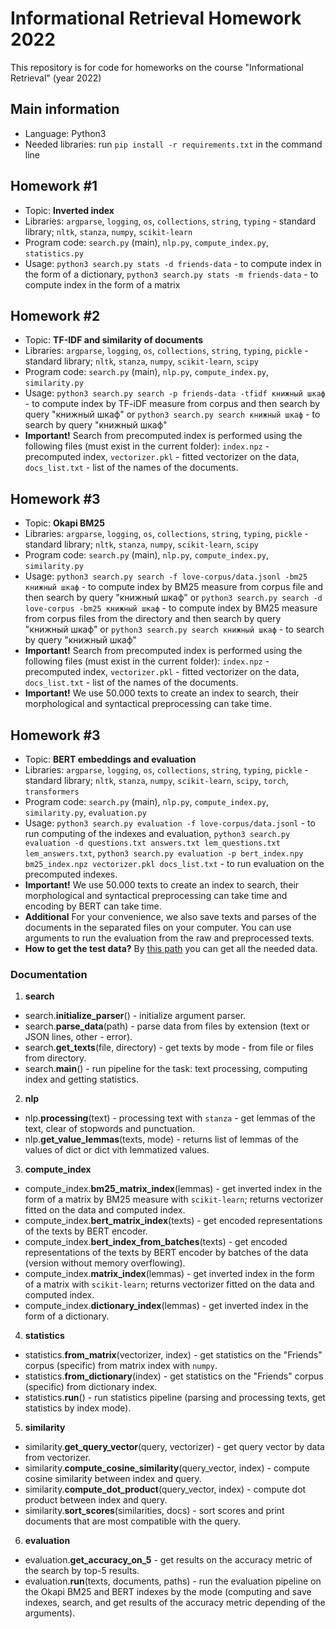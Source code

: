 # Informational Retrieval Homework 2022
This repository is for code for homeworks on the course "Informational Retrieval" (year 2022)

## Main information
* Language: Python3
* Needed libraries: run `pip install -r requirements.txt` in the command line

## Homework #1
* Topic: **Inverted index**
* Libraries: `argparse`, `logging`, `os`, `collections`, `string`, `typing` - standard library; `nltk`, `stanza`, `numpy`, `scikit-learn`
* Program code: `search.py` (main), `nlp.py`, `compute_index.py`, `statistics.py`
* Usage: `python3 search.py stats -d friends-data` - to compute index in the form of a dictionary, `python3 search.py stats -m friends-data` - to compute index in the form of a matrix

## Homework #2
* Topic: **TF-IDF and similarity of documents**
* Libraries: `argparse`, `logging`, `os`, `collections`, `string`, `typing`, `pickle` - standard library; `nltk`, `stanza`, `numpy`, `scikit-learn`, `scipy`
* Program code: `search.py` (main), `nlp.py`, `compute_index.py`, `similarity.py`
* Usage: `python3 search.py search -p friends-data -tfidf книжный шкаф` - to compute index by TF-iDF measure from corpus and then search by query "книжный шкаф" or `python3 search.py search книжный шкаф` - to search by query "книжный шкаф"
* **Important!** Search from precomputed index is performed using the following files (must exist in the current folder): `index.npz` - precomputed index, `vectorizer.pkl` - fitted vectorizer on the data, `docs_list.txt` - list of the names of the documents.

## Homework #3
* Topic: **Okapi BM25**
* Libraries: `argparse`, `logging`, `os`, `collections`, `string`, `typing`, `pickle` - standard library; `nltk`, `stanza`, `numpy`, `scikit-learn`, `scipy`
* Program code: `search.py` (main), `nlp.py`, `compute_index.py`, `similarity.py`
* Usage: `python3 search.py search -f love-corpus/data.jsonl -bm25 книжный шкаф` - to compute index by BM25 measure from corpus file and then search by query "книжный шкаф" or `python3 search.py search -d love-corpus -bm25 книжный шкаф` - to compute index by BM25 measure from corpus files from the directory and then search by query "книжный шкаф" or `python3 search.py search книжный шкаф` - to search by query "книжный шкаф"
* **Important!** Search from precomputed index is performed using the following files (must exist in the current folder): `index.npz` - precomputed index, `vectorizer.pkl` - fitted vectorizer on the data, `docs_list.txt` - list of the names of the documents.
* **Important!** We use 50.000 texts to create an index to search, their morphological and syntactical preprocessing can take time.

## Homework #3
* Topic: **BERT embeddings and evaluation**
* Libraries: `argparse`, `logging`, `os`, `collections`, `string`, `typing`, `pickle` - standard library; `nltk`, `stanza`, `numpy`, `scikit-learn`, `scipy`, `torch`, `transformers`
* Program code: `search.py` (main), `nlp.py`, `compute_index.py`, `similarity.py`, `evaluation.py`
* Usage: `python3 search.py evaluation -f love-corpus/data.jsonl` - to run computing of the indexes and evaluation, `python3 search.py evaluation -d questions.txt answers.txt lem_questions.txt lem_answers.txt`, `python3 search.py evaluation -p bert_index.npy bm25_index.npz vectorizer.pkl docs_list.txt` - to run evaluation on the precomputed indexes.
* **Important!** We use 50.000 texts to create an index to search, their morphological and syntactical preprocessing can take time and encoding by BERT can take time.
* **Additional** For your convenience, we also save texts and parses of the documents in the separated files on your computer. You can use arguments to run the evaluation from the raw and preprocessed texts.
* **How to get the test data?** By [this path](https://drive.google.com/drive/folders/1cMjROa4YyDQbYJEFZDAMyB5FqtW6-Cnb?usp=sharing) you can get all the needed data.

### Documentation
1. **search**
* search.**initialize_parser**() - initialize argument parser.
* search.**parse_data**(path) - parse data from files by extension (text or JSON lines, other - error).
* search.**get_texts**(file, directory) - get texts by mode - from file or files from directory.
* search.**main**() - run pipeline for the task: text processing, computing index and getting statistics.

2. **nlp**
* nlp.**processing**(text) - processing text with `stanza` - get lemmas of the text, clear of stopwords and punctuation.
* nlp.**get_value_lemmas**(texts, mode) - returns list of lemmas of the values of dict or dict vith lemmatized values.

3. **compute_index**
* compute_index.**bm25_matrix_index**(lemmas) - get inverted index in the form of a matrix by BM25 measure with `scikit-learn`; returns vectorizer fitted on the data and computed index.
* compute_index.**bert_matrix_index**(texts) - get encoded representations of the texts by BERT encoder.
* compute_index.**bert_index_from_batches**(texts) - get encoded representations of the texts by BERT encoder by batches of the data (version without memory overflowing).
* compute_index.**matrix_index**(lemmas) - get inverted index in the form of a matrix with `scikit-learn`; returns vectorizer fitted on the data and computed index.
* compute_index.**dictionary_index**(lemmas) - get inverted index in the form of a dictionary.

4. **statistics**
* statistics.**from_matrix**(vectorizer, index) - get statistics on the "Friends" corpus (specific) from matrix index with `numpy`.
* statistics.**from_dictionary**(index) - get statistics on the "Friends" corpus (specific) from dictionary index.
* statistics.**run**() - run statistics pipeline (parsing and processing texts, get statistics by index mode).

5. **similarity**
* similarity.**get_query_vector**(query, vectorizer) - get query vector by data from vectorizer.
* similarity.**compute_cosine_similarity**(query_vector, index) - compute cosine similarity between index and query.
* similarity.**compute_dot_product**(query_vector, index) - compute dot product between index and query.
* similarity.**sort_scores**(similarities, docs) - sort scores and print documents that are most compatible with the query.

6. **evaluation**
* evaluation.**get_accuracy_on_5** - get results on the accuracy metric of the search by top-5 results.
* evaluation.**run**(texts, documents, paths) - run the evaluation pipeline on the Okapi BM25 and BERT indexes by the mode (computing and save indexes, search, and get results of the accuracy metric depending of the arguments).